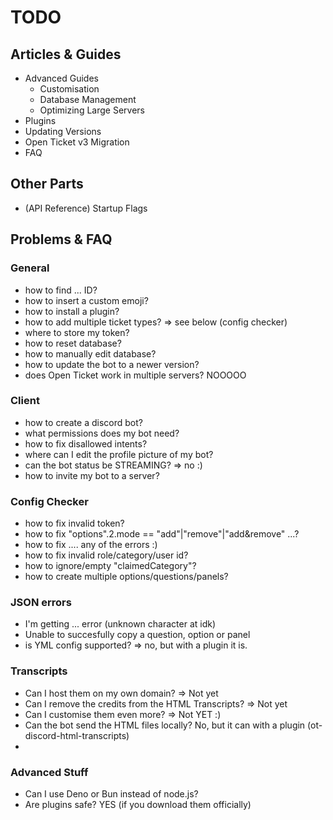 # TODO

## Articles & Guides
- Advanced Guides
  - Customisation
  - Database Management
  - Optimizing Large Servers
- Plugins
- Updating Versions
- Open Ticket v3 Migration
- FAQ

## Other Parts
- (API Reference) Startup Flags

## Problems & FAQ
### General
- how to find ... ID?
- how to insert a custom emoji?
- how to install a plugin?
- how to add multiple ticket types? => see below (config checker)
- where to store my token?
- how to reset database?
- how to manually edit database?
- how to update the bot to a newer version?
- does Open Ticket work in multiple servers? NOOOOO

### Client
- how to create a discord bot?
- what permissions does my bot need?
- how to fix disallowed intents?
- where can I edit the profile picture of my bot?
- can the bot status be STREAMING? => no :)
- how to invite my bot to a server?

### Config Checker
- how to fix invalid token?
- how to fix "options".2.mode == "add"|"remove"|"add&remove" ...?
- how to fix .... any of the errors :)
- how to fix invalid role/category/user id?
- how to ignore/empty "claimedCategory"?
- how to create multiple options/questions/panels?

### JSON errors
- I'm getting ... error (unknown character at idk)
- Unable to succesfully copy a question, option or panel
- is YML config supported? => no, but with a plugin it is.

### Transcripts
- Can I host them on my own domain? => Not yet
- Can I remove the credits from the HTML Transcripts? => Not yet
- Can I customise them even more? => Not YET :)
- Can the bot send the HTML files locally? No, but it can with a plugin (ot-discord-html-transcripts)
- 

### Advanced Stuff
- Can I use Deno or Bun instead of node.js?
- Are plugins safe? YES (if you download them officially)